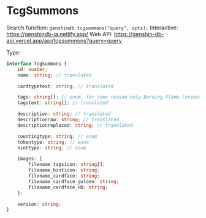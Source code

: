 # TcgSummons

Search function: `genshindb.tcgsummons("query", opts);`
Interactive: https://genshindb-ia.netlify.app/
Web API: https://genshin-db-api.vercel.app/api/tcgsummons?query=query

Type:
```ts
interface TcgSummons {
	id: number;
	name: string; // translated

	cardtypetext: string; // translated

	tags: string[]; // enum. for some reason only Burning Flame (created by Burning Reaction) has tags.
	tagstext: string[]; // translated

	description: string; // translated
	descriptionraw: string; // translated
	descriptionreplaced: string; // translated

	countingtype: string; // enum
	tokentype: string; // enum
	hinttype: string; // enum

	images: {
		filename_tagsicon: string[];
		filename_hinticon: string;
		filename_cardface: string;
		filename_cardface_golden: string;
		filename_cardface_HD: string;
	};

	version: string;
}```
